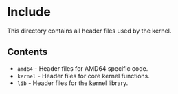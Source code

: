 # Include
This directory contains all header files used by the kernel.

## Contents
- `amd64` - Header files for AMD64 specific code.
- `kernel` - Header files for core kernel functions.
- `lib` - Header files for the kernel library.

